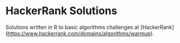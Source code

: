# HackerRank Solutions

Solutions written in R to basic algorithms challenges at [HackerRank] (https://www.hackerrank.com/domains/algorithms/warmup).
